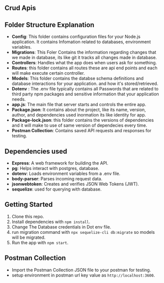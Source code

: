 ## Crud Apis

## Folder Structure Explanation
- **Config**: This folder contains configuration files for your Node.js application. It contains Infomation related to databases, environment variables.
- **Migrations**: This Foler Contains the information regarding changes that we made in database, its like git it tracks all changes made in database.
- **Controllers**: Handles what the app does when users ask for something.
- **Routes**: this folder contains all routes these are api end points and each will make execute certain controller.
- **Models**: This folder contains the databse schema definitions and database interactions for your application. and how it's stored/retrieved.
- **Dotenv** : The .env file typically contains all Passwords that are related to third party npm packages and sensitive information that your application needs.
- **app.js**: The main file that server starts and controls the entire app.
- **Package.json**: It contains about the project, like its name, version, author, and dependencies used inormation its like identity for app.
- **Package-lock.json**: this folder contains the versions of dependencies and it will make to use of same version of dependecies every time.
- **Postman Collection**: Contains saved API requests and responses for testing.

## Dependencies used
- **Express**: A web framework for building the API.
- **pg**: Helps interact with postgres, database.
- **dotenv**: Loads environment variables from a .env file.
- **body-parser**: Parses incoming request data.
- **jsonwebtoken**: Creates and verifies JSON Web Tokens (JWT).
- **sequelize**: used for querying with database.

## Getting Started
1. Clone this repo.
2. Install dependencies with `npm install`.
3. Change The Database credentials in Dot env file.
4. run migration command with `npx sequelize-cli db:migrate` so models will be migrated.
5. Run the app with `npm start`.

## Postman Collection
- Import the Postman Collection JSON file to your postman for testing.
- setup environment in postman url key value as `http://localhost:3600`.

